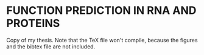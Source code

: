 # FUNCTION PREDICTION IN RNA AND PROTEINS
Copy of my thesis. Note that the TeX file won't compile, because the figures and the bibtex file are not included.
